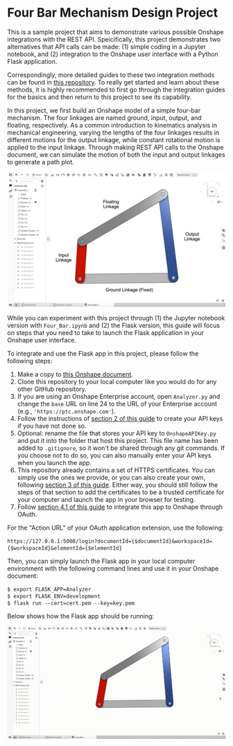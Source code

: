 # Four Bar Mechanism Design Project
This is a sample project that aims to demonstrate various possible Onshape integrations with the REST API. Speicifically, this project demonstrates two alternatives that API calls can be made: (1) simple coding in a Jupyter notebook, and (2) integration to the Onshape user interface with a Python Flask application.

Correspondingly, more detailed guides to these two integration methods can be found in [this repository](https://github.com/PTC-Education/Onshape-Integration-Guides). To really get started and learn about these methods, it is highly recommended to first go through the integration guides for the basics and then return to this project to see its capability. 

In this project, we first build an Onshape model of a simple four-bar mechanism. The four linkages are named ground, input, output, and floating, respectively. As a common introduction to kinematics analysis in mechanical engineering, varying the lengths of the four linkages results in different motions for the output linkage, while constant rotational motion is applied to the input linkage. Through making REST API calls to the Onshape document, we can simulate the motion of both the input and output linkages to generate a path plot. 

![snapshot](/assets/CAD%20Model.png)

While you can experiment with this project through (1) the Jupyter notebook version with `Four_Bar.ipynb` and (2) the Flask version, this guide will focus on steps that you need to take to launch the Flask application in your Onshape user interface. 

To integrate and use the Flask app in this project, please follow the following steps: 

1. Make a copy to [this Onshape document](https://cad.onshape.com/documents/9956cf02c4db09c32d653307/w/a08b90943f6b539764b5c942/e/a3566547896a300e872e6e80).
2. Clone this repository to your local computer like you would do for any other GitHub repository. 
3. If you are using an Onshape Enterprise account, open `Analyzer.py` and change the `base` URL on line 24 to the URL of your Enterprise account (e.g., `'https://ptc.onshape.com'`). 
4. Follow the instructions of [section 2 of this guide](https://github.com/PTC-Education/Onshape-Integration-Guides/blob/main/API_Intro.md#2-generating-your-onshape-api-keys) to create your API keys if you have not done so. 
5. Optional: rename the file that stores your API key to `OnshapeAPIKey.py` and put it into the folder that host this project. This file name has been added to `.gitignore`, so it won't be shared through any git commands. If you choose not to do so, you can also manually enter your API keys when you launch the app. 
6. This repository already contains a set of HTTPS certificates. You can simply use the ones we provide, or you can also create your own, following [section 3 of this guide](https://github.com/PTC-Education/Onshape-Integration-Guides/blob/main/Flask_Intro.md#3-configure-flask-as-https). Either way, you should still follow the steps of that section to add the certificates to be a trusted certificate for your computer and launch the app in your browser for testing. 
7. Follow [section 4.1 of this guide](https://github.com/PTC-Education/Onshape-Integration-Guides/blob/main/Flask_Intro.md#41-onshape-integration-through-oauth) to integrate this app to Onshape through OAuth. 

For the "Action URL" of your OAuth application extension, use the following: 

    https://127.0.0.1:5000/login?documentId={$documentId}&workspaceId={$workspaceId}&elementId={$elementId}

Then, you can simply launch the Flask app in your local computer environment with the following command lines and use it in your Onshape document: 

    $ export FLASK_APP=Analyzer
    $ export FLASK_ENV=development 
    $ flask run --cert=cert.pem --key=key.pem 

Below shows how the Flask app should be running: 

![GIF](/assets/Flask.gif)
